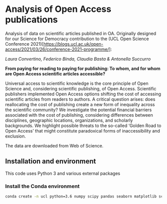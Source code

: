 # Analysis of Open Access publications

Analysis of data on scientific articles published in OA. 
Originally designed for our Science for Democracy contribution to the (UCL Open Science Conference 2021)[https://blogs.ucl.ac.uk/open-access/2021/03/26/conference-2021-programme/]:

*Laura Convertino, Federico Binda, Claudia Basta & Antonella Succurro*

**From paying for reading to paying for publishing: To whom, and for whom are Open Access scientific articles accessible?**

Universal access to scientific knowledge is the core principle of Open Science and, considering
scientific publishing, of Open Access. Scientific publishers implemented Open Access options
shifting the cost of accessing scientific articles from readers to authors. A critical question arises:
does reallocating the cost of publishing create a new form of inequality across the scientific
community? We investigate the potential financial barriers associated with the cost of publishing,
considering differences between disciplines, geographic locations, organizations, and scholarly
backgrounds. We highlight possible threats to the so-called ‘Golden Road to Open Access’ that
might constitute paradoxical forms of inaccessibility and exclusion.

The data are downloaded from Web of Science.

## Installation and environment

This code uses Python 3 and various external packages

### Install the Conda environment

```bash
conda create -n ucl python=3.6 numpy scipy pandas seaborn matplotlib scikit-learn nb_conda
```




